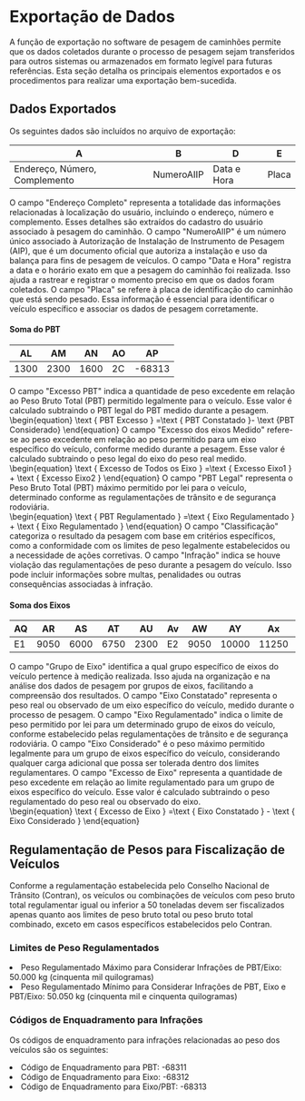 # Exportação de Dados
A função de exportação no software de pesagem de caminhões permite que os dados coletados durante o processo de pesagem sejam transferidos para outros sistemas ou armazenados em formato legível para futuras referências. Esta seção detalha os principais elementos exportados e os procedimentos para realizar uma exportação bem-sucedida.

## Dados Exportados
Os seguintes dados são incluídos no arquivo de exportação:


| A                             | B          | D           | E                            |
|-------------------------------|------------|-------------|------------------------------|
| Endereço, Número, Complemento | NumeroAIIP | Data e Hora | Placa                        |


<deflist collapsible="true">
    <def title="Endereço Completo_A" collapsible="true" default-state="expanded">
O campo "Endereço Completo" representa a totalidade das informações relacionadas à localização do usuário, incluindo o endereço, número e complemento. Esses detalhes são extraídos do cadastro do usuário associado à pesagem do caminhão.</def>
</deflist>
<deflist collapsible="true">
<def title="Numero AIP_B" collapsible="true" default-state="expanded">
O campo "NumeroAIIP" é um número único associado à Autorização de Instalação de Instrumento de Pesagem (AIP), que é um documento oficial que autoriza a instalação e uso da balança para fins de pesagem de veículos.</def>
</deflist>
<deflist collapsible="true">
    <def title="Data e Hora_D" collapsible="true" default-state="expanded">
O campo "Data e Hora" registra a data e o horário exato em que a pesagem do caminhão foi realizada. Isso ajuda a rastrear e registrar o momento preciso em que os dados foram coletados.</def></deflist>

<deflist collapsible="true">
    <def title="Placa_E" collapsible="true" default-state="expanded">
O campo "Placa" se refere à placa de identificação do caminhão que está sendo pesado. Essa informação é essencial para identificar o veículo específico e associar os dados de pesagem corretamente. </def>
</deflist>

#### Soma do PBT

| AL   | AM   | AN   | AO | AP     |
|------|------|------|----|--------|
| 1300 | 2300 | 1600 | 2C | -68313 |

<deflist collapsible="true">
    <def title="Excesso PBT_AL" collapsible="true" default-state="expanded">
O campo "Excesso PBT" indica a quantidade de peso excedente em relação ao Peso Bruto Total (PBT) permitido legalmente para o veículo. Esse valor é calculado subtraindo o PBT legal do PBT medido durante a pesagem.
<br>
<code-block lang="tex" >
    \begin{equation}
\text { PBT Excesso }  =\text { PBT Constatado	}- \text {PBT Considerado}  
\end{equation}
</code-block>
</def>
</deflist>

<deflist collapsible="true">
    <def title="Excesso Dos Eixo Medido_AM" collapsible="true" default-state="expanded">
O campo "Excesso dos eixos Medido" refere-se ao peso excedente em relação ao peso permitido para um eixo específico do veículo, conforme medido durante a pesagem. Esse valor é calculado subtraindo o peso legal do eixo do peso real medido.
<code-block lang="tex" >
    \begin{equation}
\text { Excesso de Todos os Eixo }  =\text { Excesso Eixo1 }  
 + \text { Excesso Eixo2 }  
\end{equation}
</code-block>
</def>
</deflist>
<deflist collapsible="true">
    <def title="PBT Regulamentado_AN" collapsible="true" default-state="expanded">
O campo "PBT Legal" representa o Peso Bruto Total (PBT) máximo permitido por lei para o veículo, determinado conforme as regulamentações de trânsito e de segurança rodoviária. 
<br>
<code-block lang="tex" >
    \begin{equation}
\text { PBT Regulamentado }  =\text { Eixo Regulamentado }  
 + \text { Eixo Regulamentado  }  
\end{equation}
</code-block>
</def>

<def title="Classificação_AO" collapsible="true" default-state="expanded">
O campo "Classificação" categoriza o resultado da pesagem com base em critérios específicos, como a conformidade com os limites de peso legalmente estabelecidos ou a necessidade de ações corretivas.</def>
</deflist>
<deflist collapsible="true">
    <def title="Infração_Ap" collapsible="true" default-state="expanded">
O campo "Infração" indica se houve violação das regulamentações de peso durante a pesagem do veículo. Isso pode incluir informações sobre multas, penalidades ou outras consequências associadas à infração.</def></deflist>


#### Soma dos Eixos

| AQ | AR    | AS    | AT   | AU   | Av | AW   | AY    | Ax    | AZ |
|----|-------|-------|------|------|----|------|-------|-------|----|
| E1 | 9050  | 6000  | 6750 | 2300 | E2 | 9050 | 10000 | 11250 | 0  |

<deflist collapsible="true">
    <def title="Grupo de Eixo_AQ_AV" collapsible="true" default-state="expanded">
O campo "Grupo de Eixo" identifica a qual grupo específico de eixos do veículo pertence à medição realizada. Isso ajuda na organização e na análise dos dados de pesagem por grupos de eixos, facilitando a compreensão dos resultados. </def>
</deflist>

<deflist collapsible="true">
    <def title="Eixo Constatado_AR_AW" collapsible="true" default-state="expanded">
O campo "Eixo Constatado" representa o peso real ou observado de um eixo específico do veículo, medido durante o processo de pesagem. </def>
</deflist>

<deflist collapsible="true">
    <def title="Eixo Regulamentado_AS_AY" collapsible="true" default-state="expanded">
O campo "Eixo Regulamentado" indica o limite de peso permitido por lei para um determinado grupo de eixos do veículo, conforme estabelecido pelas regulamentações de trânsito e de segurança rodoviária. </def>
</deflist>

<deflist collapsible="true">
    <def title="Eixo Considerado_AT_AX" collapsible="true" default-state="expanded">
O campo "Eixo Considerado" é o peso máximo permitido legalmente para um grupo de eixos específico do veículo, considerando qualquer carga adicional que possa ser tolerada dentro dos limites regulamentares. </def>
</deflist>

<deflist collapsible="true">
    <def title="Excesso de Eixo_AU_AZ" collapsible="true" default-state="expanded">
O campo "Excesso de Eixo" representa a quantidade de peso excedente em relação ao limite regulamentado para um grupo de eixos específico do veículo. Esse valor é calculado subtraindo o peso regulamentado do peso real ou observado do eixo. 
<br>
<code-block lang="tex" >
    \begin{equation}
\text { Excesso de Eixo }  =\text { Eixo Constatado }  
 - \text { Eixo Considerado }  
\end{equation}
</code-block>
</def>
</deflist>

## Regulamentação de Pesos para Fiscalização de Veículos

Conforme a regulamentação estabelecida pelo Conselho Nacional de Trânsito (Contran), os veículos ou combinações de veículos com peso bruto total regulamentar igual ou inferior a 50 toneladas devem ser fiscalizados apenas quanto aos limites de peso bruto total ou peso bruto total combinado, exceto em casos específicos estabelecidos pelo Contran.

### Limites de Peso Regulamentados

<list>
<li>
Peso Regulamentado Máximo para Considerar Infrações de PBT/Eixo: 50.000 kg (cinquenta mil quilogramas)
</li>
<li>
Peso Regulamentado Mínimo para Considerar Infrações de PBT, Eixo e PBT/Eixo: 50.050 kg (cinquenta mil e cinquenta quilogramas)
</li>
</list>



### Códigos de Enquadramento para Infrações
Os códigos de enquadramento para infrações relacionadas ao peso dos veículos são os seguintes:

<list>
<li>
Código de Enquadramento para PBT: -68311
</li>
<li>
Código de Enquadramento para Eixo: -68312
</li>
<li>
Código de Enquadramento para Eixo/PBT: -68313
</li>
</list>
